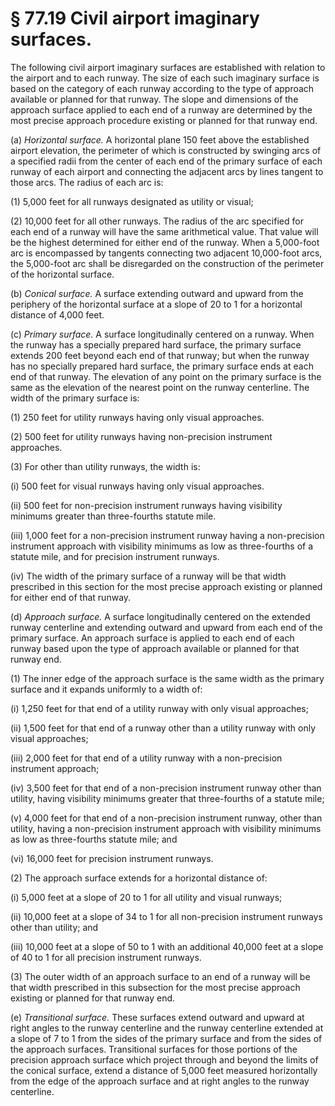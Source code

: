 # § 77.19   Civil airport imaginary surfaces.

The following civil airport imaginary surfaces are established with relation to the airport and to each runway. The size of each such imaginary surface is based on the category of each runway according to the type of approach available or planned for that runway. The slope and dimensions of the approach surface applied to each end of a runway are determined by the most precise approach procedure existing or planned for that runway end.


(a) *Horizontal surface.* A horizontal plane 150 feet above the established airport elevation, the perimeter of which is constructed by swinging arcs of a specified radii from the center of each end of the primary surface of each runway of each airport and connecting the adjacent arcs by lines tangent to those arcs. The radius of each arc is:


(1) 5,000 feet for all runways designated as utility or visual;


(2) 10,000 feet for all other runways. The radius of the arc specified for each end of a runway will have the same arithmetical value. That value will be the highest determined for either end of the runway. When a 5,000-foot arc is encompassed by tangents connecting two adjacent 10,000-foot arcs, the 5,000-foot arc shall be disregarded on the construction of the perimeter of the horizontal surface.


(b) *Conical surface.* A surface extending outward and upward from the periphery of the horizontal surface at a slope of 20 to 1 for a horizontal distance of 4,000 feet.


(c) *Primary surface.* A surface longitudinally centered on a runway. When the runway has a specially prepared hard surface, the primary surface extends 200 feet beyond each end of that runway; but when the runway has no specially prepared hard surface, the primary surface ends at each end of that runway. The elevation of any point on the primary surface is the same as the elevation of the nearest point on the runway centerline. The width of the primary surface is:


(1) 250 feet for utility runways having only visual approaches.


(2) 500 feet for utility runways having non-precision instrument approaches.


(3) For other than utility runways, the width is:


(i) 500 feet for visual runways having only visual approaches.


(ii) 500 feet for non-precision instrument runways having visibility minimums greater than three-fourths statute mile.


(iii) 1,000 feet for a non-precision instrument runway having a non-precision instrument approach with visibility minimums as low as three-fourths of a statute mile, and for precision instrument runways.


(iv) The width of the primary surface of a runway will be that width prescribed in this section for the most precise approach existing or planned for either end of that runway.


(d) *Approach surface.* A surface longitudinally centered on the extended runway centerline and extending outward and upward from each end of the primary surface. An approach surface is applied to each end of each runway based upon the type of approach available or planned for that runway end.


(1) The inner edge of the approach surface is the same width as the primary surface and it expands uniformly to a width of:


(i) 1,250 feet for that end of a utility runway with only visual approaches;


(ii) 1,500 feet for that end of a runway other than a utility runway with only visual approaches;


(iii) 2,000 feet for that end of a utility runway with a non-precision instrument approach;


(iv) 3,500 feet for that end of a non-precision instrument runway other than utility, having visibility minimums greater that three-fourths of a statute mile;


(v) 4,000 feet for that end of a non-precision instrument runway, other than utility, having a non-precision instrument approach with visibility minimums as low as three-fourths statute mile; and


(vi) 16,000 feet for precision instrument runways.


(2) The approach surface extends for a horizontal distance of:


(i) 5,000 feet at a slope of 20 to 1 for all utility and visual runways;


(ii) 10,000 feet at a slope of 34 to 1 for all non-precision instrument runways other than utility; and


(iii) 10,000 feet at a slope of 50 to 1 with an additional 40,000 feet at a slope of 40 to 1 for all precision instrument runways.


(3) The outer width of an approach surface to an end of a runway will be that width prescribed in this subsection for the most precise approach existing or planned for that runway end.


(e) *Transitional surface.* These surfaces extend outward and upward at right angles to the runway centerline and the runway centerline extended at a slope of 7 to 1 from the sides of the primary surface and from the sides of the approach surfaces. Transitional surfaces for those portions of the precision approach surface which project through and beyond the limits of the conical surface, extend a distance of 5,000 feet measured horizontally from the edge of the approach surface and at right angles to the runway centerline.




